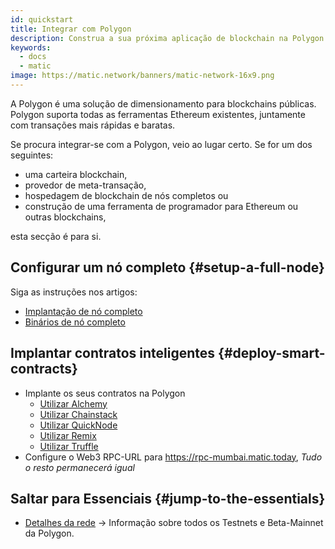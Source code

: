 ```yaml
---
id: quickstart
title: Integrar com Polygon
description: Construa a sua próxima aplicação de blockchain na Polygon.
keywords:
  - docs
  - matic
image: https://matic.network/banners/matic-network-16x9.png
---
```


A Polygon é uma solução de dimensionamento para blockchains públicas. Polygon suporta todas as ferramentas Ethereum existentes, juntamente com transações mais rápidas e baratas.

Se procura integrar-se com a Polygon, veio ao lugar certo. Se for um dos seguintes:

- uma carteira blockchain,
- provedor de meta-transação,
- hospedagem de blockchain de nós completos ou
- construção de uma ferramenta de programador para Ethereum ou outras blockchains,

esta secção é para si.

## Configurar um nó completo {#setup-a-full-node}

Siga as instruções nos artigos:
* [Implantação de nó completo](/docs/develop/network-details/full-node-deployment)
* [Binários de nó completo](/docs/develop/network-details/full-node-binaries)

## Implantar contratos inteligentes {#deploy-smart-contracts}

* Implante os seus contratos na Polygon
    - [Utilizar Alchemy](/docs/develop/alchemy)
    - [Utilizar Chainstack](/docs/develop/chainstack)
    - [Utilizar QuickNode](/docs/develop/quicknode)
    - [Utilizar Remix](/docs/develop/remix)
    - [Utilizar Truffle](/docs/develop/truffle)
* Configure o Web3 RPC-URL para https://rpc-mumbai.matic.today, *Tudo o resto permanecerá igual*



## Saltar para Essenciais {#jump-to-the-essentials}

- [Detalhes da rede](/docs/integrate/network-detail) -> Informação sobre todos os Testnets e Beta-Mainnet da Polygon.
